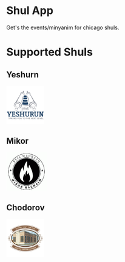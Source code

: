 # Shul App

Get's the events/minyanim for chicago shuls.

# Supported Shuls

## Yeshurn
<img height='100px' src='resources/yeshurn.jpg'>

## Mikor
<img height='100px' src='resources/mikor.jpg'>

## Chodorov
<img height='100px' src='resources/chodorov.jpg'>